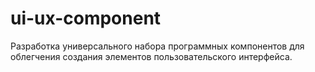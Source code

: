 # ui-ux-component
Разработка универсального набора программных компонентов для облегчения создания элементов пользовательского интерфейса.
